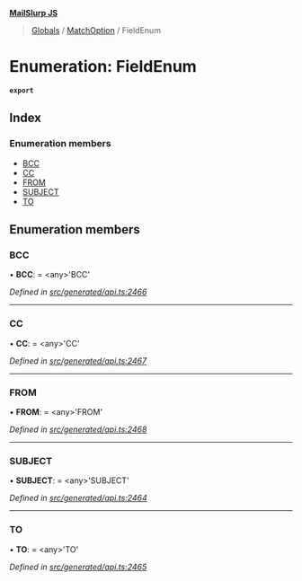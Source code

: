 **[MailSlurp JS](../README.md)**

> [Globals](../README.md) / [MatchOption](../modules/matchoption.md) / FieldEnum

# Enumeration: FieldEnum

**`export`** 

## Index

### Enumeration members

* [BCC](matchoption.fieldenum.md#bcc)
* [CC](matchoption.fieldenum.md#cc)
* [FROM](matchoption.fieldenum.md#from)
* [SUBJECT](matchoption.fieldenum.md#subject)
* [TO](matchoption.fieldenum.md#to)

## Enumeration members

### BCC

•  **BCC**:  = \<any>'BCC'

*Defined in [src/generated/api.ts:2466](https://github.com/mailslurp/mailslurp-client/blob/85c640b/src/generated/api.ts#L2466)*

___

### CC

•  **CC**:  = \<any>'CC'

*Defined in [src/generated/api.ts:2467](https://github.com/mailslurp/mailslurp-client/blob/85c640b/src/generated/api.ts#L2467)*

___

### FROM

•  **FROM**:  = \<any>'FROM'

*Defined in [src/generated/api.ts:2468](https://github.com/mailslurp/mailslurp-client/blob/85c640b/src/generated/api.ts#L2468)*

___

### SUBJECT

•  **SUBJECT**:  = \<any>'SUBJECT'

*Defined in [src/generated/api.ts:2464](https://github.com/mailslurp/mailslurp-client/blob/85c640b/src/generated/api.ts#L2464)*

___

### TO

•  **TO**:  = \<any>'TO'

*Defined in [src/generated/api.ts:2465](https://github.com/mailslurp/mailslurp-client/blob/85c640b/src/generated/api.ts#L2465)*
